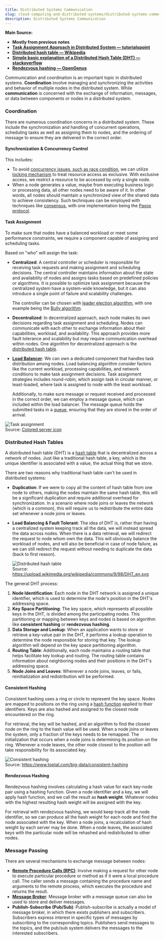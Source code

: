```yaml
---
title: Distributed Systems Communication
slug: cloud-computing-and-distributed-systems/distributed-systems-communication
description: Distributed Systems Communication
---
```


**Main Source:**

- **Mostly from previous notes**
- **[Task Assignment Approach in Distributed System — tutorialspoint](https://www.tutorialspoint.com/task-assignment-approach-in-distributed-system)**
- **[Distributed hash table — Wikipedia](https://en.wikipedia.org/wiki/Distributed_hash_table)**
- **[Simple basic explanation of a Distributed Hash Table (DHT) — stackoverflow](https://stackoverflow.com/questions/144360/simple-basic-explanation-of-a-distributed-hash-table-dht)**
- **[Rendezvous hashing — OpenGenus](https://iq.opengenus.org/rendezvous-hashing/)**

Communication and coordination is an important topic in distributed systems. **Coordination** involve managing and synchronizing the activities and behavior of multiple nodes in the distributed system. While **communication** is concerned with the exchange of information, messages, or data between components or nodes in a distributed system.

### Coordination

There are numerous coordination concerns in a distributed system. These include the synchronization and handling of concurrent operations, scheduling tasks as well as assigning them to nodes, and the ordering of message to ensure they are delivered in the correct order.

#### Synchronization & Concurrency Control

This includes:

- To avoid [concurrency issues, such as race condition](/cs-notes/operating-system/multithreading#multithreading-problems), we can utilize [locking mechanism](/cloud-computing-and-distributed-systems/distributed-database#locking) to treat resource access as exclusive. With exclusive access, we restrict a resource to be accessed by only a single node.
- When a node generates a value, maybe from executing business logic or processing data, all other nodes need to be aware of it. In other words, all nodes should maintain a synchronized view of the shared data to achieve consistency. Such techniques can be employed with techniques like [consensus](/cloud-computing-and-distributed-systems/distributed-systems-model#consensus), with one implementation being the [Paxos protocol](/cloud-computing-and-distributed-systems/distributed-systems-model#paxos).

#### Task Assignment

To make sure that nodes have a balanced workload or meet some performance constraints, we require a component capable of assigning and scheduling tasks.

Based on "who" will assign the task:

- **Centralized**: A central controller or scheduler is responsible for receiving task requests and making assignment and scheduling decisions. The central controller maintains information about the state and availability of nodes and assigns tasks based on predefined policies or algorithms. It is possible to optimize task assignment because the centralized system have a system-wide knowledge, but it can also introduce a single point of failure and scalability challenges.

  The controller can be chosen with [leader election algorithm](/cloud-computing-and-distributed-systems/distributed-systems-model#leader-election), with one example being the [Bully algorithm](/cloud-computing-and-distributed-systems/distributed-systems-model#bully-algorithm).

- **Decentralized**: In decentralized approach, each node makes its own decisions regarding task assignment and scheduling. Nodes can communicate with each other to exchange information about their capabilities, workload, and availability. This approach provides more fault tolerance and scalability but may require communication overhead within nodes. One algorithm for decentralized approach is the [distributed hash table](#distributed-hash-tables).

- **[Load Balancer](/cs-notes/software-engineering/system-design#load-balancer)**: We can own a dedicated component that handles task distribution among nodes. Load balancing algorithm consider factors like the current workload, processing capabilities, and network conditions to make task assignment decisions. Task assignment strategies includes round-robin, which assign task in circular manner, or least-loaded, where task is assigned to node with the least workload.

  Additionally, to make sure message or request received and processed in the correct order, we can employ a message queue, which can included within the load balancer. The message queue holds the submitted tasks in a [queue](/cs-notes/data-structures-and-algorithms/queue), ensuring that they are stored in the order of arrival.

![Task assignment](./task-assignment.png)  
Source: [Colored server icon](https://www.iconfinder.com/icons/4706235/data_server_database_datacenter_main_server_server_icon)

### Distributed Hash Tables

A distributed hash table (DHT) is a [hash table](/cs-notes/data-structures-and-algorithms/hash-table) that is decentralized across a network of nodes. Just like a traditional hash table, a key, which is the unique identifier is associated with a value, the actual thing that we store.

There are two reasons why traditional hash table can't be used in distributed systems:

- **Duplication**: If we were to copy all the content of hash table from one node to others, making the nodes maintain the same hash table, this will be a significant duplication and require additional overhead for synchronization. In a scenario where node joins or leaves the network (which is a common), this will require us to redistribute the entire data set whenever a node joins or leaves.

- **Load Balancing & Fault Tolerant**: The idea of DHT is, rather than having a centralized system keeping track all the data, we will instead spread the data across nodes. When there is a data retrieval, we will redirect the request to node whom own the data. This will obviously balance the workload of nodes, and will also be beneficial in case of node failure, as we can still redirect the request without needing to duplicate the data (back to first reason).

  ![Distributed hash table](./dht.png)  
   Source: https://upload.wikimedia.org/wikipedia/commons/9/98/DHT_en.svg

The general DHT process:

1. **Node Identification**: Each node in the DHT network is assigned a unique identifier, which is used to determine the node's position in the DHT's addressing space.
2. **Key Space Partitioning**: The key space, which represents all possible keys in the DHT, is divided among the participating nodes. This partitioning or mapping between keys and nodes is based on algorithm like **consistent hashing** or **rendezvous hashing**.
3. **Data Storage and Lookup**: When an application wants to store or retrieve a key-value pair in the DHT, it performs a lookup operation to determine the node responsible for storing that key. The lookup algorithm will depend on the key space partitioning algorithm.
4. **Routing Table**: Additionally, each node maintains a routing table that helps facilitate key lookup and routing. The routing table contains information about neighboring nodes and their positions in the DHT's addressing space.
5. **Node Joins and Leaves**: Whenever a node joins, leaves, or fails, reinitialization and redistribution will be performed.

#### Consistent Hashing

Consistent hashing uses a ring or circle to represent the key space. Nodes are mapped to positions on the ring using a [hash function](/cs-notes/computer-security/hash-function) applied to their identifiers. Keys are also hashed and assigned to the closest node encountered on the ring.

For retrieval, the key will be hashed, and an algorithm to find the closest node on the ring to the hash value will be used. When a node joins or leaves the system, only a fraction of the keys needs to be remapped. The initialization that occurs when a node joins is determining its position on the ring. Whenever a node leaves, the other node closest to the position will take responsibility for its associated key.

![Consistent hashing](./consistent-hashing.png)  
Source: https://www.toptal.com/big-data/consistent-hashing

#### Rendezvous Hashing

Rendezvous hashing involves calculating a hash value for each key-node pair using a hashing function. Given a node identifier and a key, we will apply hash function, and we call the result as **hash weight**. Whatever nodes with the highest resulting hash weight will be assigned with the key.

For retrieval with rendezvous hashing, we would keep track all the node identifier, so we can produce all the hash weight for each node and find the node associated with the key. When a node joins, a recalculation of hash weight by each server may be done. When a node leaves, the associated keys with the particular node will be rehashed and redistributed to other nodes.

### Message Passing

There are several mechanisms to exchange message between nodes:

- **[Remote Procedure Calls (RPC)](/cs-notes/backend-system/rpc)**: Involve making a request for other node to execute particular procedure or method as if it were a local procedure call. The caller sends a message containing the procedure name and arguments to the remote process, which executes the procedure and returns the result.
- **[Message Broker](/cs-notes/backend-system/message-broker)**: Message broker with a message queue can also be used to store and deliver messages.
- **Publish-Subscribe (Pub/Sub)**: Publish-subscribe is actually a model of message broker, in which there exists publishers and subscribers. Subscribers express interest in specific types of messages by subscribing to the corresponding topics. Publishers send messages to the topics, and the pub/sub system delivers the messages to the interested subscribers.

